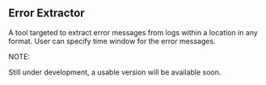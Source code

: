 Error Extractor
---------------

A tool targeted to extract error messages from logs within a location in any format.
User can specify time window for the error messages. 

NOTE:

Still under development, a usable version will be available soon.